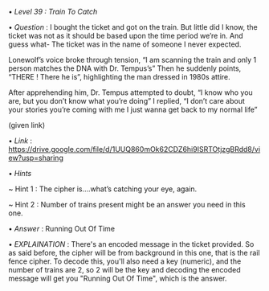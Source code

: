 • *Level 39 : Train To Catch*

• *Question* : I bought the ticket and got on the train. But little did I know, the ticket was not as it should be based upon the time period we’re in. And guess what- The ticket was in the name of someone I never expected.

Lonewolf’s voice broke through tension, “I am scanning the train and only 1 person matches the DNA with Dr. Tempus’s” Then he suddenly points, “THERE ! There he is”, highlighting the man dressed in 1980s attire.

After apprehending him, Dr. Tempus attempted to doubt, “I know who you are, but you don’t know what you’re doing” I replied, “I don’t care about your stories you’re coming with me I just wanna get back to my normal life”

(given link)

• *Link* : https://drive.google.com/file/d/1UUQ860mOk62CDZ6hi9ISRTOtjzgBRdd8/view?usp=sharing

• *Hints*

~ Hint 1 : The cipher is….what’s catching your eye, again.

~ Hint 2 : Number of trains present might be an answer you need in this one.

• *Answer* : Running Out Of Time

• *EXPLAINATION* : There's an encoded message in the ticket provided. So as said before, the cipher will be from background in this one, that is the rail fence cipher. To decode this, you'll also need a key (numeric), and the number of trains are 2, so 2 will be the key and decoding the encoded message will get you "Running Out Of Time", which is the answer.
